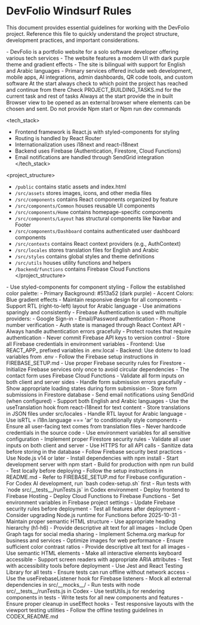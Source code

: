 # DevFolio Windsurf Rules

This document provides essential guidelines for working with the DevFolio project. Reference this file to quickly understand the project structure, development practices, and important considerations.

<project>
- DevFolio is a portfolio website for a solo software developer offering various tech services
- The website features a modern UI with dark purple theme and gradient effects
- The site is bilingual with support for English and Arabic languages
- Primary services offered include web development, mobile apps, AI integrations, admin dashboards, QR code tools, and custom software
</project>

<important>
At the start always check to which point the project has reached and continue from there
Check PROJECT_BUILDING_TASKS.md for the current task and rest of tasks
Always at the start provide the in built Browser view to be opened as an external browser where elements can
be chosen and sent.
Do not provide Npm start or Npm run dev commands
</important>

<tech_stack>
- Frontend framework is React.js with styled-components for styling
- Routing is handled by React Router
- Internationalization uses i18next and react-i18next
- Backend uses Firebase (Authentication, Firestore, Cloud Functions)
- Email notifications are handled through SendGrid integration
</tech_stack>

<project_structure>
- `/public` contains static assets and index.html
- `/src/assets` stores images, icons, and other media files
- `/src/components` contains React components organized by feature
- `/src/components/Common` houses reusable UI components
- `/src/components/Home` contains homepage-specific components
- `/src/components/Layout` has structural components like Navbar and Footer
- `/src/components/Dashboard` contains authenticated user dashboard components
- `/src/contexts` contains React context providers (e.g., AuthContext)
- `/src/locales` stores translation files for English and Arabic
- `/src/styles` contains global styles and theme definitions
- `/src/utils` houses utility functions and helpers
- `/backend/functions` contains Firebase Cloud Functions
</project_structure>

<styling>
- Use styled-components for component styling
- Follow the established color palette:
  - Primary Background: #513a52 (dark purple)
  - Accent Colors: Blue gradient effects
- Maintain responsive design for all components
- Support RTL (right-to-left) layout for Arabic language
- Use animations sparingly and consistently
</styling>

<authentication>
- Firebase Authentication is used with multiple providers:
  - Google Sign-in
  - Email/Password authentication
  - Phone number verification
- Auth state is managed through React Context API
- Always handle authentication errors gracefully
- Protect routes that require authentication
</authentication>

<firebase>
- Never commit Firebase API keys to version control
- Store all Firebase credentials in environment variables
- Frontend: Use REACT_APP_ prefixed variables in .env.local
- Backend: Use dotenv to load variables from .env
- Follow the Firebase setup instructions in FIREBASE_SETUP.md
- Use proper Firebase security rules for Firestore
- Initialize Firebase services only once to avoid circular dependencies
</firebase>

<forms>
- The contact form uses Firebase Cloud Functions
- Validate all form inputs on both client and server sides
- Handle form submission errors gracefully
- Show appropriate loading states during form submission
- Store form submissions in Firestore database
- Send email notifications using SendGrid (when configured)
</forms>

<internationalization>
- Support both English and Arabic languages
- Use the useTranslation hook from react-i18next for text content
- Store translations in JSON files under src/locales
- Handle RTL layout for Arabic language
- Use isRTL = i18n.language === 'ar' to conditionally style components
- Ensure all user-facing text comes from translation files
</internationalization>

<security>
- Never hardcode credentials in the source code
- Use environment variables for all sensitive configuration
- Implement proper Firestore security rules
- Validate all user inputs on both client and server
- Use HTTPS for all API calls
- Sanitize data before storing in the database
- Follow Firebase security best practices
</security>

<development>
- Use Node.js v14 or later
- Install dependencies with npm install
- Start development server with npm start
- Build for production with npm run build
- Test locally before deploying
- Follow the setup instructions in README.md
- Refer to FIREBASE_SETUP.md for Firebase configuration
- For Codex AI development, run `bash codex-setup.sh` first
- Run tests with `node src/__tests__/runTests.js` in Codex environment
</development>

<deployment>
- Deploy frontend to Firebase Hosting
- Deploy Cloud Functions to Firebase Functions
- Set environment variables in Firebase project settings
- Update Firebase security rules before deployment
- Test all features after deployment
- Consider upgrading Node.js runtime for Functions before 2025-10-31
</deployment>

<seo>
- Maintain proper semantic HTML structure
- Use appropriate heading hierarchy (h1-h6)
- Provide descriptive alt text for all images
- Include Open Graph tags for social media sharing
- Implement Schema.org markup for business and services
- Optimize images for web performance
</seo>

<accessibility>
- Ensure sufficient color contrast ratios
- Provide descriptive alt text for all images
- Use semantic HTML elements
- Make all interactive elements keyboard accessible
- Support screen readers with appropriate ARIA attributes
- Test with accessibility tools before deployment
</accessibility>

<testing>
- Use Jest and React Testing Library for all tests
- Ensure tests can run offline without network access
- Use the useFirebaseListener hook for Firebase listeners
- Mock all external dependencies in src/__mocks__/
- Run tests with node src/__tests__/runTests.js in Codex
- Use testUtils.js for rendering components in tests
- Write tests for all new components and features
- Ensure proper cleanup in useEffect hooks
- Test responsive layouts with the viewport testing utilities
- Follow the offline testing guidelines in CODEX_README.md
</testing>
